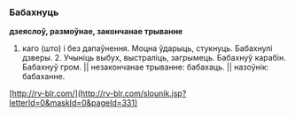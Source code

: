 ### Бабахнуць
**дзеяслоў, размоўнае, закончанае трыванне**

1. каго (што) і без дапаўнення. Моцна ўдарыць, стукнуць. Бабахнулі дзверы. 2. Учыніць выбух, выстраліць, загрымець. Бабахнуў карабін. Бабахнуў гром. || незакончанае трыванне: бабахаць. || назоўнік: бабаханне.

<a rel="author">[http://rv-blr.com/](http://rv-blr.com/slounik.jsp?letterId=0&maskId=0&pageId=331)</a>
